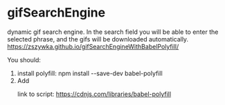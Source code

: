 # gifSearchEngine
dynamic gif search engine. In the search field you will be able to enter the selected phrase, and the gifs will be downloaded automatically.
https://zszywka.github.io/gifSearchEngineWithBabelPolyfill/

You should:
1. install polyfill:
npm install --save-dev babel-polyfill
2. Add <script> in index.html
<script type="text/javascript" src="<katalog-do-babel-polyfill>/dist/polyfill.js"></script>
link to script: https://cdnjs.com/libraries/babel-polyfill

